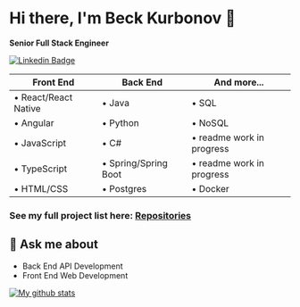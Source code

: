 # Hi there, I'm Beck Kurbonov 👋
**Senior Full Stack Engineer**

[![Linkedin Badge](https://img.shields.io/badge/-LinkedIn-blue?style=flat-square&logo=Linkedin&logoColor=white&link=https://www.linkedin.com/in/beckkurbonov/)](https://www.linkedin.com/in/beckkurbonov/)

Front End | Back End | And more...
------------ | ------------- | ------------
• React/React Native | • Java | • SQL
• Angular | • Python | • NoSQL
• JavaScript | • C# | • readme work in progress
• TypeScript | • Spring/Spring Boot | • readme work in progress
• HTML/CSS | • Postgres | • Docker

### See my full project list here: [Repositories](https://github.com/KurbonovO?tab=repositories)

## 💬 Ask me about

- Back End API Development
- Front End Web Development

[![My github stats](https://github-readme-stats.vercel.app/api?username=KurbonovO&show_icons=true&theme=cobalt&hide=stars,issues)](https://github.com/KurbonovO/github-readme-stats)
<br />
